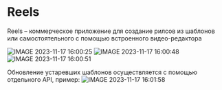 # Reels
Reels – коммерческое приложение для создание рилсов из шаблонов или самостоятельного с помощью встроенного видео-редактора




![IMAGE 2023-11-17 16:00:25](https://github.com/molodorya/Reels/assets/55159339/c13071da-f0ff-41a6-b733-f125e7ca40df)
![IMAGE 2023-11-17 16:00:48](https://github.com/molodorya/Reels/assets/55159339/4c0c87a4-7eb6-4441-a6b5-601f8991b567)
![IMAGE 2023-11-17 16:00:51](https://github.com/molodorya/Reels/assets/55159339/cad74a10-e2b4-48b0-adaa-c9f3eadbd09d)


Обновление устаревших шаблонов осуществляется с помощью отдельного API, пример: ![IMAGE 2023-11-17 16:01:58](https://github.com/molodorya/Reels/assets/55159339/e9b72b03-3399-44f3-aeaf-3cc127e64ca5)
